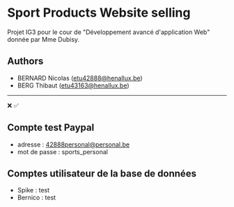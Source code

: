 # Sport Products Website selling

Projet IG3 pour le cour de "Développement avancé d'application Web" donnée par Mme Dubisy.

## Authors
- BERNARD Nicolas (etu42888@henallux.be)
- BERG Thibaut (etu43163@henallux.be)

---
❌
✅

## Compte test Paypal
- adresse : 42888personal@personal.be
- mot de passe : sports_personal

## Comptes utilisateur de la base de données
- Spike : test
- Bernico : test